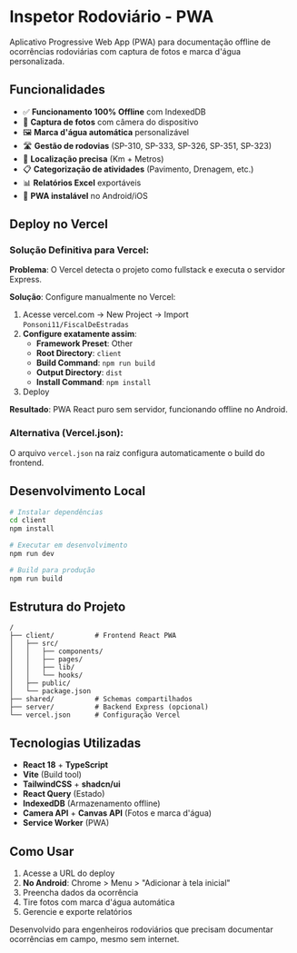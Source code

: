 # Inspetor Rodoviário - PWA

Aplicativo Progressive Web App (PWA) para documentação offline de ocorrências rodoviárias com captura de fotos e marca d'água personalizada.

## Funcionalidades

- ✅ **Funcionamento 100% Offline** com IndexedDB
- 📸 **Captura de fotos** com câmera do dispositivo
- 🖼️ **Marca d'água automática** personalizável
- 🛣️ **Gestão de rodovias** (SP-310, SP-333, SP-326, SP-351, SP-323)
- 📍 **Localização precisa** (Km + Metros)
- 📋 **Categorização de atividades** (Pavimento, Drenagem, etc.)
- 📊 **Relatórios Excel** exportáveis
- 📱 **PWA instalável** no Android/iOS

## Deploy no Vercel

### Solução Definitiva para Vercel:

**Problema**: O Vercel detecta o projeto como fullstack e executa o servidor Express.

**Solução**: Configure manualmente no Vercel:
1. Acesse vercel.com → New Project → Import `Ponsoni11/FiscalDeEstradas`
2. **Configure exatamente assim**:
   - **Framework Preset**: Other
   - **Root Directory**: `client`
   - **Build Command**: `npm run build`
   - **Output Directory**: `dist`
   - **Install Command**: `npm install`
3. Deploy

**Resultado**: PWA React puro sem servidor, funcionando offline no Android.

### Alternativa (Vercel.json):
O arquivo `vercel.json` na raiz configura automaticamente o build do frontend.

## Desenvolvimento Local

```bash
# Instalar dependências
cd client
npm install

# Executar em desenvolvimento
npm run dev

# Build para produção
npm run build
```

## Estrutura do Projeto

```
/
├── client/          # Frontend React PWA
│   ├── src/
│   │   ├── components/
│   │   ├── pages/
│   │   ├── lib/
│   │   └── hooks/
│   ├── public/
│   └── package.json
├── shared/          # Schemas compartilhados
├── server/          # Backend Express (opcional)
└── vercel.json      # Configuração Vercel
```

## Tecnologias Utilizadas

- **React 18** + **TypeScript**
- **Vite** (Build tool)
- **TailwindCSS** + **shadcn/ui**
- **React Query** (Estado)
- **IndexedDB** (Armazenamento offline)
- **Camera API** + **Canvas API** (Fotos e marca d'água)
- **Service Worker** (PWA)

## Como Usar

1. Acesse a URL do deploy
2. **No Android**: Chrome > Menu > "Adicionar à tela inicial"
3. Preencha dados da ocorrência
4. Tire fotos com marca d'água automática
5. Gerencie e exporte relatórios

Desenvolvido para engenheiros rodoviários que precisam documentar ocorrências em campo, mesmo sem internet.
